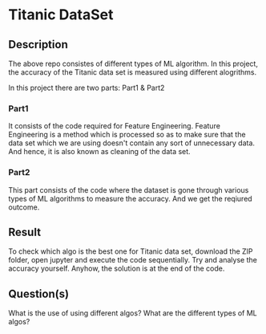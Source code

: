 # Titanic DataSet
## Description
The above repo consistes of different types of ML algorithm.
In this project, the accuracy of the Titanic data set is measured using different alogrithms.

In this project there are two parts: Part1 & Part2
### Part1
It consists of the code required for Feature Engineering. Feature Engineering is a method which is processed so as to make sure that the data set which we are using doesn't contain any sort of unnecessary data. And hence, it is also known as cleaning of the data set.
### Part2
This part consists of the code where the dataset is gone through various types of ML algorithms to measure the accuracy. And we get the reqiured outcome.

## Result
To check which algo is the best one for Titanic data set, download the ZIP folder, open jupyter and execute the code sequentially.
Try and analyse the accuracy yourself. Anyhow, the solution is at the end of the code.

## Question(s)
What is the use of using different algos?
What are the different types of ML algos?
